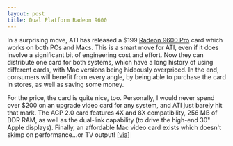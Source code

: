 ```yaml
---
layout: post
title: Dual Platform Radeon 9600
---
```

In a surprising move, ATI has released a $199 [Radeon 9600 Pro](http://www.ati.com/products/radeon9600/radeon9600propcmac/index.html) card which works on both PCs and Macs. This is a smart move for ATI, even if it does involve a significant bit of engineering cost and effort. Now they can distribute one card for both systems, which have a long history of using different cards, with Mac versions being hideously overpriced. In the end, consumers will benefit from every angle, by being able to purchase the card in stores, as well as saving some money.

For the price, the card is quite nice, too. Personally, I would never spend over $200 on an upgrade video card for any system, and ATI just barely hit that mark. The AGP 2.0 card features 4X and 8X compatibility, 256 MB of DDR RAM, as well as the dual-link capability (to drive the high-end 30" Apple displays). Finally, an affordable Mac video card exists which doesn't skimp on performance...or TV output! [[via](http://www.macsimumnews.com/index.php/archive/ati_rolls_out_radeonr_9600_pro_edition/)]
